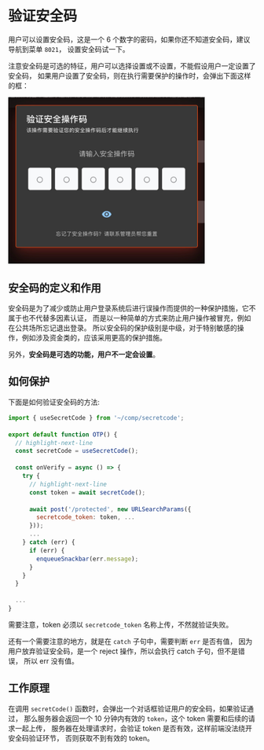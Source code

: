 # 验证安全码

用户可以设置安全码，这是一个 6 个数字的密码，如果你还不知道安全码，建议导航到菜单 `8021`，
设置安全码试一下。

注意安全码是可选的特征，用户可以选择设置或不设置，不能假设用户一定设置了安全码，
如果用户设置了安全码，则在执行需要保护的操作时，会弹出下面这样的框：

<img src="/img/验证安全操作码.jpg" width="400" alt='安全码验证' />


## 安全码的定义和作用

安全码是为了减少或防止用户登录系统后进行误操作而提供的一种保护措施，它不属于也不代替多因素认证，
而是以一种简单的方式来防止用户操作被冒充，例如在公共场所忘记退出登录。
所以安全码的保护级别是中级，对于特别敏感的操作，例如涉及资金类的，应该采用更高的保护措施。

另外，**安全码是可选的功能，用户不一定会设置**。

## 如何保护

下面是如何验证安全码的方法:

```jsx
import { useSecretCode } from '~/comp/secretcode';

export default function OTP() {
  // highlight-next-line
  const secretCode = useSecretCode();

  const onVerify = async () => {
    try {
      // highlight-next-line
      const token = await secretCode();

      await post('/protected', new URLSearchParams({
        secretcode_token: token, ...
      }));
      ...
    } catch (err) {
      if (err) {
        enqueueSnackbar(err.message);
      }
    }
  }

  ...
}
```

需要注意，token 必须以 `secretcode_token` 名称上传，不然就验证失败。

还有一个需要注意的地方，就是在 `catch` 子句中，需要判断 `err` 是否有值，
因为用户放弃验证安全码，是一个 reject 操作，所以会执行 catch 子句，但不是错误，
所以 err 没有值。

## 工作原理

在调用 `secretCode()` 函数时，会弹出一个对话框验证用户的安全码，如果验证通过，
那么服务器会返回一个 10 分钟内有效的 `token`，这个 token 需要和后续的请求一起上传，
服务器在处理请求时，会验证 token 是否有效，这样前端没法绕开安全码验证环节，
否则获取不到有效的 token。
